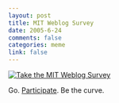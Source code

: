 ```yaml
--- 
layout: post
title: MIT Weblog Survey
date: 2005-6-24
comments: false
categories: meme
link: false
---
```

<a href="http://blogsurvey.media.mit.edu/request">
<img src="http://blogsurvey.media.mit.edu/images/survey-bell.gif" alt="Take the MIT Weblog Survey" style="border:none" /></a>

Go. <a href="http://blogsurvey.media.mit.edu/request" title="MIT Weblog Survey">Participate</a>. Be the curve.
